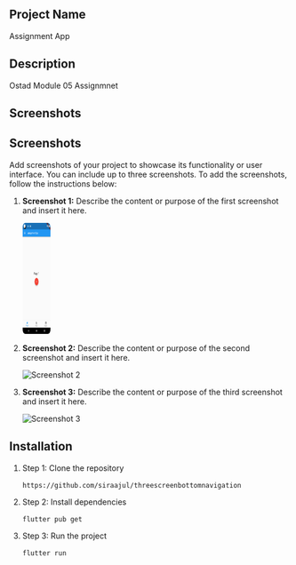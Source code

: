 ## Project Name

Assignment App

## Description

Ostad Module 05 Assignmnet 

## Screenshots


## Screenshots

Add screenshots of your project to showcase its functionality or user interface. You can include up to three screenshots. To add the screenshots, follow the instructions below:

1. **Screenshot 1:** Describe the content or purpose of the first screenshot and insert it here.

    <img src="screenshot/screen01.png" alt="Screenshot 1" width="50" height="200">

2. **Screenshot 2:** Describe the content or purpose of the second screenshot and insert it here.

    <img src="screenshots/screenshot2.png" alt="Screenshot 2" width="400" height="300">

3. **Screenshot 3:** Describe the content or purpose of the third screenshot and insert it here.

    <img src="screenshots/screenshot3.png" alt="Screenshot 3" width="400" height="300">

## Installation


1. Step 1: Clone the repository

    ```
    https://github.com/siraajul/threescreenbottomnavigation
    ```

2. Step 2: Install dependencies

    ```
    flutter pub get
    ```

3. Step 3: Run the project

    ```
    flutter run
    ```

